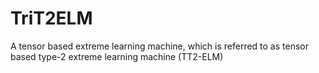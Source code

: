 # TriT2ELM
A tensor based extreme learning machine, which is referred to as tensor based type-2 extreme learning machine (TT2-ELM)
